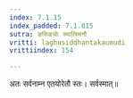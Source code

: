 ```yaml
---
index: 7.1.15
index_padded: 7.1.015
sutra: ङसिङ्योः स्मात्स्मिनौ
vritti: laghusiddhantakaumudi
vrittiindex: 154

---
```

अतः सर्वनाम्न एतयोरेतौ स्तः। सर्वस्मात्॥